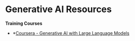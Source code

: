 # Generative AI Resources

**Training Courses**
* *[Coursera - Generative AI with Large Language Models](https://www.coursera.org/learn/generative-ai-with-llms)

